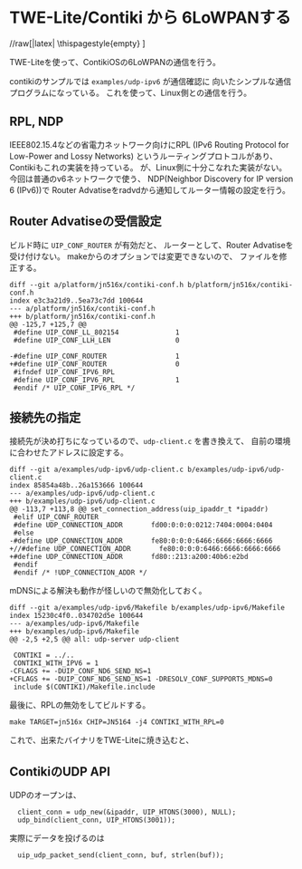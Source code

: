 TWE-Lite/Contiki から 6LoWPANする
=======================

//raw[|latex| \\thispagestyle{empty} ]


TWE-Liteを使って、ContikiOSの6LoWPANの通信を行う。

contikiのサンプルでは `examples/udp-ipv6` が通信確認に
向いたシンプルな通信プログラムになっている。
これを使って、Linux側との通信を行う。

RPL, NDP
--------
IEEE802.15.4などの省電力ネットワーク向けにRPL
(IPv6 Routing Protocol for Low-Power and Lossy Networks)
というルーティングプロトコルがあり、Contikiもこれの実装を持っている。
が、Linux側に十分こなれた実装がない。
今回は普通のv6ネットワークで使う、
NDP(Neighbor Discovery for IP version 6 (IPv6))で
Router Advatiseをradvdから通知してルーター情報の設定を行う。

Router Advatiseの受信設定
-------------------------

ビルド時に `UIP_CONF_ROUTER` が有効だと、
ルーターとして、Router Advatiseを受け付けない。
makeからのオプションでは変更できないので、
ファイルを修正する。

```
diff --git a/platform/jn516x/contiki-conf.h b/platform/jn516x/contiki-conf.h
index e3c3a21d9..5ea73c7dd 100644
--- a/platform/jn516x/contiki-conf.h
+++ b/platform/jn516x/contiki-conf.h
@@ -125,7 +125,7 @@
 #define UIP_CONF_LL_802154              1
 #define UIP_CONF_LLH_LEN                0

-#define UIP_CONF_ROUTER                 1
+#define UIP_CONF_ROUTER                 0
 #ifndef UIP_CONF_IPV6_RPL
 #define UIP_CONF_IPV6_RPL               1
 #endif /* UIP_CONF_IPV6_RPL */
```

接続先の指定
------------

接続先が決め打ちになっているので、`udp-client.c` を書き換えて、
自前の環境に合わせたアドレスに設定する。

```
diff --git a/examples/udp-ipv6/udp-client.c b/examples/udp-ipv6/udp-client.c
index 85854a48b..26a153666 100644
--- a/examples/udp-ipv6/udp-client.c
+++ b/examples/udp-ipv6/udp-client.c
@@ -113,7 +113,8 @@ set_connection_address(uip_ipaddr_t *ipaddr)
 #elif UIP_CONF_ROUTER
 #define UDP_CONNECTION_ADDR       fd00:0:0:0:0212:7404:0004:0404
 #else
-#define UDP_CONNECTION_ADDR       fe80:0:0:0:6466:6666:6666:6666
+//#define UDP_CONNECTION_ADDR       fe80:0:0:0:6466:6666:6666:6666
+#define UDP_CONNECTION_ADDR       fd80::213:a200:40b6:e2bd
 #endif
 #endif /* !UDP_CONNECTION_ADDR */
```

mDNSによる解決も動作が怪しいので無効化しておく。

```
diff --git a/examples/udp-ipv6/Makefile b/examples/udp-ipv6/Makefile
index 15230c4f0..034702d5e 100644
--- a/examples/udp-ipv6/Makefile
+++ b/examples/udp-ipv6/Makefile
@@ -2,5 +2,5 @@ all: udp-server udp-client

 CONTIKI = ../..
 CONTIKI_WITH_IPV6 = 1
-CFLAGS += -DUIP_CONF_ND6_SEND_NS=1
+CFLAGS += -DUIP_CONF_ND6_SEND_NS=1 -DRESOLV_CONF_SUPPORTS_MDNS=0
 include $(CONTIKI)/Makefile.include
```


最後に、RPLの無効をしてビルドする。

```
make TARGET=jn516x CHIP=JN5164 -j4 CONTIKI_WITH_RPL=0
```

これで、出来たバイナリをTWE-Liteに焼き込むと、



ContikiのUDP API
----------------

UDPのオープンは、

```
  client_conn = udp_new(&ipaddr, UIP_HTONS(3000), NULL);
  udp_bind(client_conn, UIP_HTONS(3001));
```

実際にデータを投げるのは

```
  uip_udp_packet_send(client_conn, buf, strlen(buf));
```
